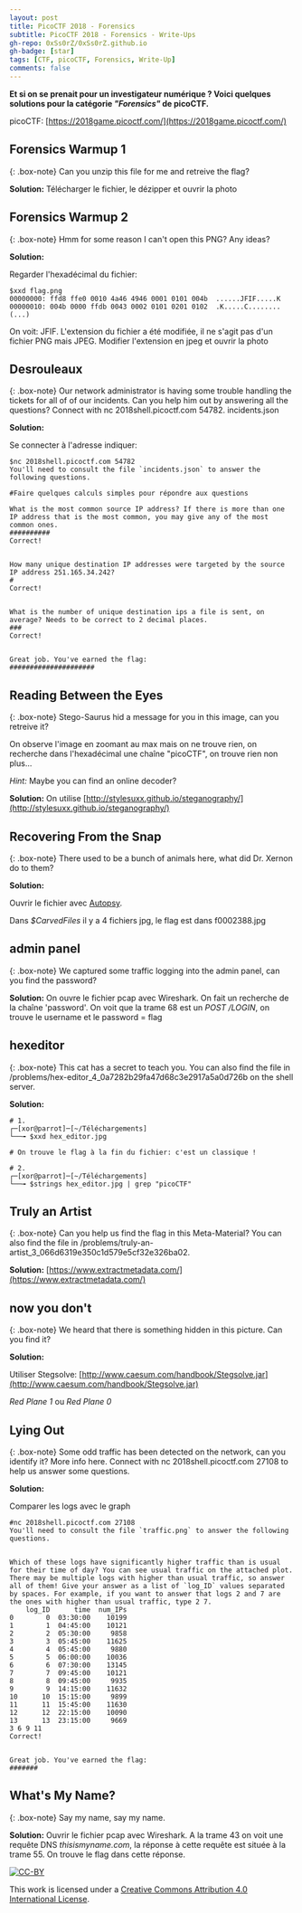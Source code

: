 ```yaml
---
layout: post
title: PicoCTF 2018 - Forensics
subtitle: PicoCTF 2018 - Forensics - Write-Ups 
gh-repo: 0xSs0rZ/0xSs0rZ.github.io
gh-badge: [star]
tags: [CTF, picoCTF, Forensics, Write-Up]
comments: false
---
```


**Et si on se prenait pour un investigateur numérique ? Voici quelques solutions pour la catégorie _"Forensics"_ de picoCTF.**

picoCTF: [https://2018game.picoctf.com/](https://2018game.picoctf.com/)

## Forensics Warmup 1

{: .box-note}
Can you unzip this file for me and retreive the flag? 

**Solution:** Télécharger le fichier, le dézipper et ouvrir la photo

## Forensics Warmup 2

{: .box-note}
Hmm for some reason I can't open this PNG? Any ideas? 

**Solution:** 

Regarder l'hexadécimal du fichier:

~~~
$xxd flag.png 
00000000: ffd8 ffe0 0010 4a46 4946 0001 0101 004b  ......JFIF.....K
00000010: 004b 0000 ffdb 0043 0002 0101 0201 0102  .K.....C........
(...)
~~~

On voit: JFIF. L'extension du fichier a été modifiée, il ne s'agit pas d'un fichier PNG mais JPEG. Modifier l'extension en jpeg et ouvrir la photo

## Desrouleaux 

{: .box-note}
Our network administrator is having some trouble handling the tickets for all of of our incidents. Can you help him out by answering all the questions? Connect with nc 2018shell.picoctf.com 54782. incidents.json

**Solution:**

Se connecter à l'adresse indiquer: 

~~~
$nc 2018shell.picoctf.com 54782
You'll need to consult the file `incidents.json` to answer the following questions.

#Faire quelques calculs simples pour répondre aux questions

What is the most common source IP address? If there is more than one IP address that is the most common, you may give any of the most common ones.
##########
Correct!


How many unique destination IP addresses were targeted by the source IP address 251.165.34.242?
#
Correct!


What is the number of unique destination ips a file is sent, on average? Needs to be correct to 2 decimal places.
###
Correct!


Great job. You've earned the flag: 
#####################
~~~

## Reading Between the Eyes 

{: .box-note}
Stego-Saurus hid a message for you in this image, can you retreive it? 

On observe l'image en  zoomant au max mais on ne trouve rien, on recherche dans l'hexadécimal une chaîne "picoCTF", on trouve rien non plus...

_Hint:_ Maybe you can find an online decoder?

**Solution:** On utilise [http://stylesuxx.github.io/steganography/](http://stylesuxx.github.io/steganography/)

## Recovering From the Snap

{: .box-note}
There used to be a bunch of animals here, what did Dr. Xernon do to them? 

**Solution:**

Ouvrir le fichier avec [Autopsy](https://autopsy.com/).

Dans _$CarvedFiles_ il y a 4 fichiers jpg, le flag est dans f0002388.jpg

## admin panel

{: .box-note}
We captured some traffic logging into the admin panel, can you find the password? 

**Solution:** On ouvre le fichier pcap avec Wireshark. On fait un recherche de la chaîne 'password'. On voit que la trame 68 est un _POST /LOGIN_, on trouve le username et le password = flag

## hexeditor

{: .box-note}
This cat has a secret to teach you. You can also find the file in /problems/hex-editor_4_0a7282b29fa47d68c3e2917a5a0d726b on the shell server. 

**Solution:**

~~~
# 1. 
┌─[xor@parrot]─[~/Téléchargements]
└──╼ $xxd hex_editor.jpg 

# On trouve le flag à la fin du fichier: c'est un classique !

# 2.  
┌─[xor@parrot]─[~/Téléchargements]
└──╼ $strings hex_editor.jpg | grep "picoCTF"
~~~

## Truly an Artist

{: .box-note}
Can you help us find the flag in this Meta-Material? You can also find the file in /problems/truly-an-artist_3_066d6319e350c1d579e5cf32e326ba02. 
 
**Solution:** [https://www.extractmetadata.com/](https://www.extractmetadata.com/)

## now you don't

{: .box-note}
We heard that there is something hidden in this picture. Can you find it?  

**Solution:**
 
Utiliser Stegsolve: [http://www.caesum.com/handbook/Stegsolve.jar](http://www.caesum.com/handbook/Stegsolve.jar)
 
_Red_ _Plane_ _1_ ou _Red_ _Plane_ _0_

## Lying Out

{: .box-note}
Some odd traffic has been detected on the network, can you identify it? More info here. Connect with nc 2018shell.picoctf.com 27108 to help us answer some questions. 

**Solution:**

Comparer les logs avec le graph

~~~
#nc 2018shell.picoctf.com 27108
You'll need to consult the file `traffic.png` to answer the following questions.


Which of these logs have significantly higher traffic than is usual for their time of day? You can see usual traffic on the attached plot. There may be multiple logs with higher than usual traffic, so answer all of them! Give your answer as a list of `log_ID` values separated by spaces. For example, if you want to answer that logs 2 and 7 are the ones with higher than usual traffic, type 2 7.
    log_ID      time  num_IPs
0        0  03:30:00    10199
1        1  04:45:00    10121
2        2  05:30:00     9858
3        3  05:45:00    11625
4        4  05:45:00     9880
5        5  06:00:00    10036
6        6  07:30:00    13145
7        7  09:45:00    10121
8        8  09:45:00     9935
9        9  14:15:00    11632
10      10  15:15:00     9899
11      11  15:45:00    11630
12      12  22:15:00    10090
13      13  23:15:00     9669
3 6 9 11 
Correct!


Great job. You've earned the flag: 
#######
~~~

## What's My Name?

{: .box-note}
Say my name, say my name. 

**Solution:** Ouvrir le fichier pcap avec Wireshark. A la trame 43 on voit une requête DNS _thisismyname.com_, la réponse à cette requête est située à la trame 55. On trouve le flag dans cette réponse.

[![CC-BY](https://mirrors.creativecommons.org/presskit/buttons/88x31/svg/by.svg)](https://creativecommons.org/licenses/by/4.0/)

This work is licensed under a [Creative Commons Attribution 4.0 International License](https://creativecommons.org/licenses/by/4.0/).



